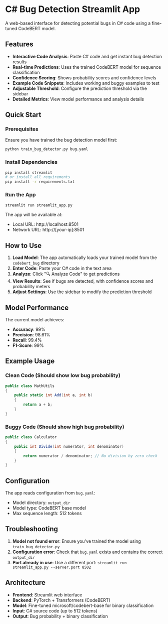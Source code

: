 # C# Bug Detection Streamlit App

A web-based interface for detecting potential bugs in C# code using a fine-tuned CodeBERT model.

## Features

- **Interactive Code Analysis**: Paste C# code and get instant bug detection results
- **Real-time Predictions**: Uses the trained CodeBERT model for sequence classification
- **Confidence Scoring**: Shows probability scores and confidence levels
- **Example Code Snippets**: Includes working and buggy examples to test
- **Adjustable Threshold**: Configure the prediction threshold via the sidebar
- **Detailed Metrics**: View model performance and analysis details

## Quick Start

### Prerequisites

Ensure you have trained the bug detection model first:
```bash
python train_bug_detector.py bug.yaml
```

### Install Dependencies

```bash
pip install streamlit
# or install all requirements
pip install -r requirements.txt
```

### Run the App

```bash
streamlit run streamlit_app.py
```

The app will be available at:
- Local URL: http://localhost:8501
- Network URL: http://[your-ip]:8501

## How to Use

1. **Load Model**: The app automatically loads your trained model from the `codebert_bug` directory
2. **Enter Code**: Paste your C# code in the text area
3. **Analyze**: Click "🔍 Analyze Code" to get predictions
4. **View Results**: See if bugs are detected, with confidence scores and probability meters
5. **Adjust Settings**: Use the sidebar to modify the prediction threshold

## Model Performance

The current model achieves:
- **Accuracy**: 99%
- **Precision**: 98.61%
- **Recall**: 99.4%
- **F1-Score**: 99%

## Example Usage

### Clean Code (Should show low bug probability)
```csharp
public class MathUtils 
{
    public static int Add(int a, int b)
    {
        return a + b;
    }
}
```

### Buggy Code (Should show high bug probability)
```csharp
public class Calculator 
{
    public int Divide(int numerator, int denominator)
    {
        return numerator / denominator; // No division by zero check
    }
}
```

## Configuration

The app reads configuration from `bug.yaml`:
- Model directory: `output_dir`
- Model type: CodeBERT base model
- Max sequence length: 512 tokens

## Troubleshooting

1. **Model not found error**: Ensure you've trained the model using `train_bug_detector.py`
2. **Configuration error**: Check that `bug.yaml` exists and contains the correct `output_dir`
3. **Port already in use**: Use a different port: `streamlit run streamlit_app.py --server.port 8502`

## Architecture

- **Frontend**: Streamlit web interface
- **Backend**: PyTorch + Transformers (CodeBERT)
- **Model**: Fine-tuned microsoft/codebert-base for binary classification
- **Input**: C# source code (up to 512 tokens)
- **Output**: Bug probability + binary classification